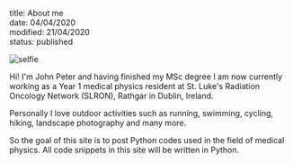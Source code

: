 title: About me   
date: 04/04/2020    
modified: 21/04/2020    
status: published    

![selfie]({static}/img/teide.jpg)

Hi! I'm John Peter and having finished my MSc degree I am now currently working as a Year 1 medical physics resident
at St. Luke's Radiation Oncology Network (SLRON), Rathgar in Dublin, Ireland.

Personally I love outdoor activities such as
running, swimming, cycling, hiking, landscape photography and many more.

So the goal of this site is to post Python codes used in the field of medical physics. All code snippets in this site will be written in Python.

